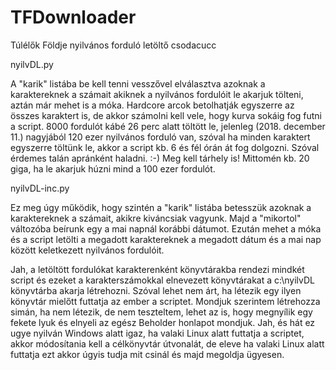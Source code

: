 # TFDownloader
Túlélők Földje nyilvános forduló letöltő csodacucc

nyilvDL.py

A "karik" listába be kell tenni vesszővel elválasztva azoknak a karaktereknek a számait akiknek a nyilvános fordulóit le akarjuk tölteni, aztán már mehet is a móka. Hardcore arcok betolhatják egyszerre az összes karaktert is, de akkor számolni kell vele, hogy kurva sokáig fog futni a script. 8000 fordulót kábé 26 perc alatt töltött le, jelenleg (2018. december 11.) nagyjából 120 ezer nyilvános forduló van, szóval ha minden karaktert egyszerre töltünk le, akkor a script kb. 6 és fél órán át fog dolgozni. Szóval érdemes talán apránként haladni. :-) Meg kell tárhely is! Mittomén kb. 20 giga, ha le akarjuk húzni mind a 100 ezer fordulót.

nyilvDL-inc.py

Ez meg úgy működik, hogy szintén a "karik" listába betesszük azoknak a karaktereknek a számait, akikre kiváncsiak vagyunk. Majd a "mikortol" változóba beírunk egy a mai napnál korábbi dátumot. Ezután mehet a móka és a script letölti a megadott karaktereknek a megadott dátum és a mai nap között keletkezett nyilvános fordulóit.

Jah, a letöltött fordulókat karakterenként könyvtárakba rendezi mindkét script és ezeket a karakterszámokkal elnevezett könyvtárakat a c:\nyilvDL könyvtárba akarja létrehozni. Szóval lehet nem árt, ha létezik egy ilyen könyvtár mielőtt futtatja az ember a scriptet. Mondjuk szerintem létrehozza simán, ha nem létezik, de nem teszteltem, lehet az is, hogy megnyílik egy fekete lyuk és elnyeli az egész Beholder honlapot mondjuk. Jah, és hát ez ugye nyilván Windows alatt igaz, ha valaki Linux alatt futtatja a scriptet, akkor módosítania kell a célkönyvtár útvonalát, de eleve ha valaki Linux alatt futtatja ezt akkor úgyis tudja mit csinál és majd megoldja ügyesen.
